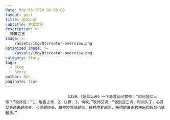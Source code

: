 ```yaml
---
date: May-06-2020 00:00:00
layout: post
title: 信仰上帝
subtitle: 神寓之言
description: >-
  神寓之言
image: >-
    /assets/img/Qtcreator-overview.png
optimized_image: >-
    /assets/img/Qtcreator-overview.png
category: Story
tags:
  - blog
  - Story
author: Ron
paginate: true
---
```


							　　1259，《信仰上帝》一个基督徒问牧师：“如何信仰上帝？”牧师说：“1，敬畏上帝，2，认罪，3，悔改。”牧师又说：“做到这三点，时间久了，心灵就会越来越纯善，心灵越纯善，精神境界就越高，精神境界越高，获得的真正的快乐和智慧也就越多。”
							
							
						